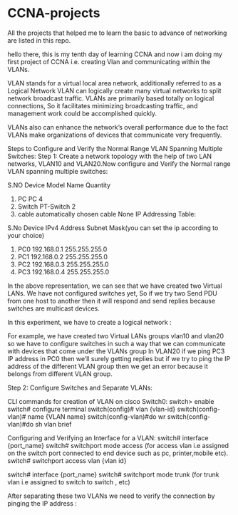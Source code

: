 # CCNA-projects
All the projects that helped me to learn the basic to advance of networking are listed in this repo.


hello there, this is my tenth day of learning CCNA and now i am doing my first project of CCNA i.e. creating Vlan and communicating within the VLANs.

VLAN stands for a virtual local area network, additionally referred to as a Logical Network VLAN can logically create many virtual networks to split network broadcast traffic. VLANs are primarily based totally on logical connections, So it facilitates minimizing broadcasting traffic, and management work could be accomplished quickly.

VLANs also can enhance the network’s overall performance due to the fact VLANs make organizations of devices that communicate very frequently.

Steps to Configure and Verify the Normal Range VLAN Spanning Multiple Switches:
Step 1: Create a network topology with the help of two LAN networks, VLAN10 and VLAN20.Now configure and Verify the Normal range VLAN spanning multiple switches:

S.NO	Device 	Model Name	Quantity
1.	PC	PC	4
2.	Switch	PT-Switch	2
3.	cable	automatically chosen cable	None
IP Addressing Table:

S.No	Device	IPv4 Address	Subnet Mask(you can set the ip according to your choice)
1.	PC0	192.168.0.1	255.255.255.0
2.	PC1	192.168.0.2	255.255.255.0
3.	PC2	192.168.0.3	255.255.255.0
4.	PC3	192.168.0.4	255.255.255.0

In the above representation, we can see that we have created two Virtual LANs. We have not configured switches yet, So if we try two Send PDU from one host to another then it will respond and send replies because switches are multicast devices.

In this experiment, we have to create a logical network :

For example, we have created two Virtual LANs groups vlan10 and vlan20 so we have to configure switches in such a way that we can communicate with devices that come under the VLANs group In VLAN20 if we ping PC3 IP address in PC0 then we’ll surely getting replies but if we try to ping the IP address of the different VLAN group then we get an error because it belongs from different VLAN group.

Step 2: Configure Switches and Separate VLANs:

CLI commands for creation of VLAN on cisco Switch0:
switch> enable
switch# configure terminal
switch(config)# vlan {vlan-id}
switch(config-vlan)# name {VLAN name}
switch(config-vlan)#do wr
switch(config-vlan)#do sh vlan brief

Configuring and Verifying an Interface for a VLAN:
switch# interface {port_name}
switch# switchport mode access (for access vlan i.e assigned on the switch port connected to end device such as pc, printer,mobile etc).
switch# switchport access vlan {vlan id}

switch# interface {port_name}
switch# switchport mode trunk (for trunk vlan i.e assigned to switch to switch , etc)


After separating these two VLANs we need to verify the connection by pinging the IP address :






